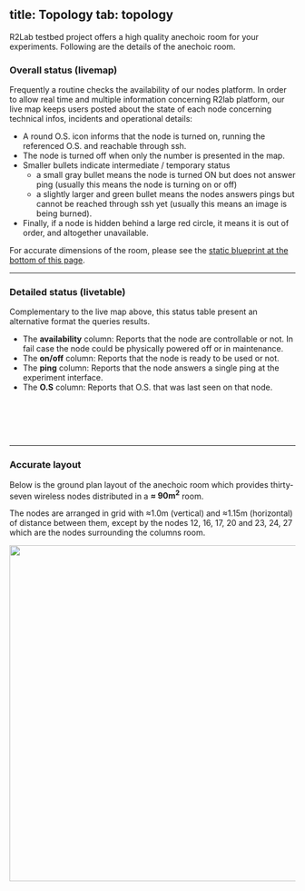 title: Topology
tab: topology
---

R2Lab testbed project offers a high quality anechoic room for your experiments. Following are the details of the anechoic room.

### Overall status (livemap)

Frequently a routine checks the availability of our nodes platform. In
order to allow real time and multiple information concerning R2lab
platform, our live map keeps users posted about the state of each
node concerning technical infos, incidents and operational details:

* A round O.S. icon informs that the node is turned on, running the
  referenced O.S. and reachable through ssh.
* The node is turned off when only the number is presented in the map.
* Smaller bullets indicate intermediate / temporary status
  * a small gray bullet means the node is turned ON but does not answer ping
  (usually this means the node is turning on or off)
  * a slightly larger and green bullet means the nodes answers pings but cannot be
  reached through ssh yet (usually this means an image is being
  burned).
* Finally, if a node is hidden behind a large red circle, it means it
  is out of order, and altogether unavailable.

For accurate dimensions of the room, please see the [static blueprint
at the bottom of this page](#accurate-layout).

<div id="livemap_container"></div>

***

### Detailed status (livetable)

Complementary to the live map above, this status table present an alternative format the queries results.
- The <b>availability</b> column: 
	Reports that the node are controllable or not. In fail case the node could be physically powered off or in maintenance.
- The <b>on/off</b> column:
	Reports that the node is ready to be used or not.
- The <b>ping</b> column: 
	Reports that the node answers a single ping at the experiment interface.
- The <b>O.S</b> column:
	Reports that O.S. that was last seen on that node.
<br />


<table class="table table-condensed" id='livetable_container'> </table>

<br />

***

### Accurate layout

Below is the ground plan layout of the anechoic room which provides thirty-seven wireless nodes distributed in a **≈ 90m<sup>2</sup>** room.

The nodes are arranged in grid with ≈1.0m (vertical) and ≈1.15m (horizontal) of distance between them, except by the nodes 12, 16, 17, 20 and 23, 24, 27 which are the nodes surrounding the columns room.

<left>
	<img src="assets/img/status.png" style="width:950px; height:592px;"/><br>
	<!-- <center> Fig. 1 - Resources status</center> -->
</left>

<br />

